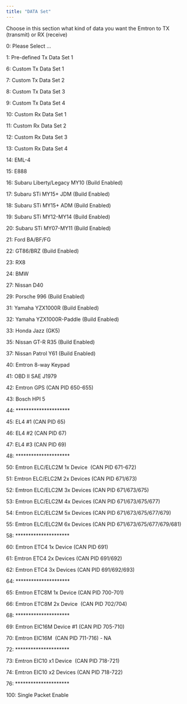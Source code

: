 ```yaml
---
title: "DATA Set"
---
```


Choose in this section what kind of data you want the Emtron to TX (transmit) or RX (receive)


&#48;: Please Select ...

&#49;: Pre-defined Tx Data Set 1

&#54;: Custom Tx Data Set 1

&#55;: Custom Tx Data Set 2

&#56;: Custom Tx Data Set 3

&#57;: Custom Tx Data Set 4

&#49;0: Custom Rx Data Set 1

&#49;1: Custom Rx Data Set 2

&#49;2: Custom Rx Data Set 3

&#49;3: Custom Rx Data Set 4

&#49;4: EML-4

&#49;5: E888

&#49;6: Subaru Liberty/Legacy MY10 (Build Enabled)

&#49;7: Subaru STi MY15+ JDM (Build Enabled)

&#49;8: Subaru STi MY15+ ADM (Build Enabled)

&#49;9: Subaru STi MY12-MY14 (Build Enabled)

&#50;0: Subaru STi MY07-MY11 (Build Enabled)

&#50;1: Ford BA/BF/FG

&#50;2: GT86/BRZ (Build Enabled)

&#50;3: RX8

&#50;4: BMW

&#50;7: Nissan D40

&#50;9: Porsche 996 (Build Enabled)

&#51;1: Yamaha YZX1000R (Build Enabled)

&#51;2: Yamaha YZX1000R-Paddle (Build Enabled)

&#51;3: Honda Jazz (GK5)

&#51;5: Nissan GT-R R35 (Build Enabled)

&#51;7: Nissan Patrol Y61 (Build Enabled)

&#52;0: Emtron 8-way Keypad

&#52;1: OBD II SAE J1979

&#52;2: Emtron GPS (CAN PID 650-655)

&#52;3: Bosch HPI 5

&#52;4: \*\*\*\*\*\*\*\*\*\*\*\*\*\*\*\*\*\*\*\*\*

&#52;5: EL4 #1 (CAN PID 65)

&#52;6: EL4 #2 (CAN PID 67)

&#52;7: EL4 #3 (CAN PID 69)

&#52;8: \*\*\*\*\*\*\*\*\*\*\*\*\*\*\*\*\*\*\*\*\*

&#53;0: Emtron ELC/ELC2M 1x Device&nbsp; (CAN PID 671-672)

&#53;1: Emtron ELC/ELC2M 2x Devices (CAN PID 671/673)

&#53;2: Emtron ELC/ELC2M 3x Devices (CAN PID 671/673/675)

&#53;3: Emtron ELC/ELC2M 4x Devices (CAN PID 671/673/675/677)

&#53;4: Emtron ELC/ELC2M 5x Devices (CAN PID 671/673/675/677/679)

&#53;5: Emtron ELC/ELC2M 6x Devices (CAN PID 671/673/675/677/679/681)

&#53;8: \*\*\*\*\*\*\*\*\*\*\*\*\*\*\*\*\*\*\*\*\*

&#54;0: Emtron ETC4 1x Device (CAN PID 691)

&#54;1: Emtron ETC4 2x Devices (CAN PID 691/692)

&#54;2: Emtron ETC4 3x Devices (CAN PID 691/692/693)

&#54;4: \*\*\*\*\*\*\*\*\*\*\*\*\*\*\*\*\*\*\*\*\*

&#54;5: Emtron ETC8M 1x Device (CAN PID 700-701)

&#54;6: Emtron ETC8M 2x Device&nbsp; (CAN PID 702/704)

&#54;8: \*\*\*\*\*\*\*\*\*\*\*\*\*\*\*\*\*\*\*\*\*

&#54;9: Emtron EIC16M Device #1 (CAN PID 705-710)

&#55;0: Emtron EIC16M&nbsp; (CAN PID 711-716) - NA

&#55;2: \*\*\*\*\*\*\*\*\*\*\*\*\*\*\*\*\*\*\*\*\*

&#55;3: Emtron EIC10 x1 Device&nbsp; (CAN PID 718-721)

&#55;4: Emtron EIC10 x2 Devices (CAN PID 718-722)

&#55;6: \*\*\*\*\*\*\*\*\*\*\*\*\*\*\*\*\*\*\*\*\*

&#49;00: Single Packet Enable

